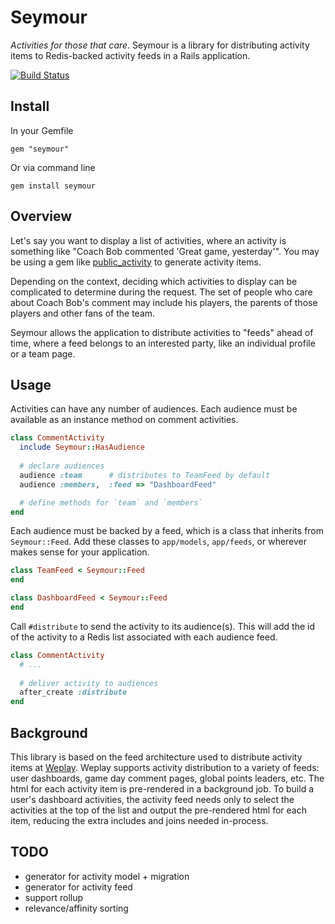 # Seymour

*Activities for those that care*. Seymour is a library for distributing activity items to Redis-backed activity feeds in a Rails application.

[![Build Status](https://secure.travis-ci.org/rossta/seymour.png)](http://travis-ci.org/rossta/seymour)


## Install

In your Gemfile

    gem "seymour"

Or via command line

    gem install seymour


## Overview

Let's say you want to display a list of activities, where an activity is something like "Coach Bob commented 'Great game, yesterday'". You may be using a gem like [public_activity](https://github.com/pokonski/public_activity) to generate activity items. 

Depending on the context, deciding which activities to display can be complicated to determine during the request. The set of people who care about Coach Bob's comment may include his players, the parents of those players and other fans of the team.

Seymour allows the application to distribute activities to "feeds" ahead of time, where a feed belongs to an interested party, like an individual profile or a team page.

## Usage

Activities can have any number of audiences. Each audience must be available as an instance method on comment activities.

``` ruby
class CommentActivity
  include Seymour::HasAudience
  
  # declare audiences
  audience :team      # distributes to TeamFeed by default
  audience :members,  :feed => "DashboardFeed"

  # define methods for `team` and `members`
end
```

Each audience must be backed by a feed, which is a class that inherits from `Seymour::Feed`. Add these classes to `app/models`, `app/feeds`, or wherever makes sense for your application.

``` ruby
class TeamFeed < Seymour::Feed
end

class DashboardFeed < Seymour::Feed
end

```

Call `#distribute` to send the activity to its audience(s). This will add the id of the activity to a Redis list associated with each audience feed.

```ruby
class CommentActivity
  # ...
  
  # deliver activity to audiences
  after_create :distribute
end
```

## Background

This library is based on the feed architecture used to distribute activity items at [Weplay](http://weplay.com). Weplay supports activity distribution to a variety of feeds: user dashboards, game day comment pages, global points leaders, etc. The html for each activity item is pre-rendered in a background job. To build a user's dashboard activities, the activity feed needs only to select the activities at the top of the list and output the pre-rendered html for each item, reducing the extra includes and joins needed in-process.

## TODO

* generator for activity model + migration
* generator for activity feed
* support rollup
* relevance/affinity sorting
